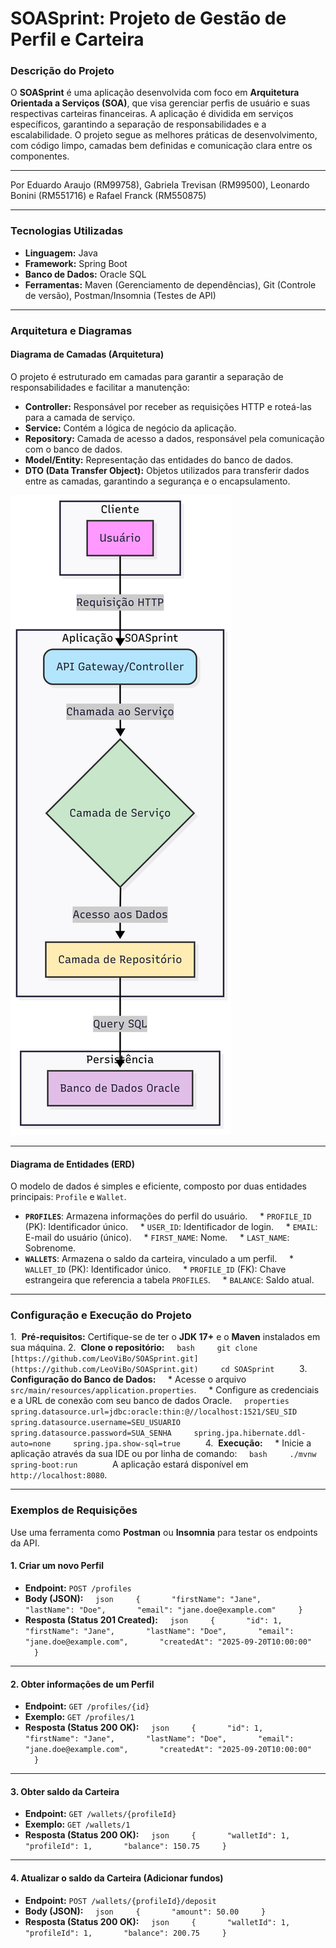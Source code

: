 # SOASprint: Projeto de Gestão de Perfil e Carteira

### Descrição do Projeto
O **SOASprint** é uma aplicação desenvolvida com foco em **Arquitetura Orientada a Serviços (SOA)**, que visa gerenciar perfis de usuário e suas respectivas carteiras financeiras. A aplicação é dividida em serviços específicos, garantindo a separação de responsabilidades e a escalabilidade. O projeto segue as melhores práticas de desenvolvimento, com código limpo, camadas bem definidas e comunicação clara entre os componentes.

---

Por Eduardo Araujo (RM99758), Gabriela Trevisan (RM99500), Leonardo Bonini (RM551716) e Rafael Franck (RM550875)

---

### Tecnologias Utilizadas
* **Linguagem:** Java
* **Framework:** Spring Boot
* **Banco de Dados:** Oracle SQL
* **Ferramentas:** Maven (Gerenciamento de dependências), Git (Controle de versão), Postman/Insomnia (Testes de API)

---

### Arquitetura e Diagramas

#### Diagrama de Camadas (Arquitetura)
O projeto é estruturado em camadas para garantir a separação de responsabilidades e facilitar a manutenção:
* **Controller:** Responsável por receber as requisições HTTP e roteá-las para a camada de serviço.
* **Service:** Contém a lógica de negócio da aplicação.
* **Repository:** Camada de acesso a dados, responsável pela comunicação com o banco de dados.
* **Model/Entity:** Representação das entidades do banco de dados.
* **DTO (Data Transfer Object):** Objetos utilizados para transferir dados entre as camadas, garantindo a segurança e o encapsulamento.

![Diagrama de entidades](Diagrama.png)

---

#### Diagrama de Entidades (ERD)
O modelo de dados é simples e eficiente, composto por duas entidades principais: `Profile` e `Wallet`.

* **`PROFILES`**: Armazena informações do perfil do usuário.
    * `PROFILE_ID` (PK): Identificador único.
    * `USER_ID`: Identificador de login.
    * `EMAIL`: E-mail do usuário (único).
    * `FIRST_NAME`: Nome.
    * `LAST_NAME`: Sobrenome.
* **`WALLETS`**: Armazena o saldo da carteira, vinculado a um perfil.
    * `WALLET_ID` (PK): Identificador único.
    * `PROFILE_ID` (FK): Chave estrangeira que referencia a tabela `PROFILES`.
    * `BALANCE`: Saldo atual.

---

### Configuração e Execução do Projeto

1.  **Pré-requisitos:** Certifique-se de ter o **JDK 17+** e o **Maven** instalados em sua máquina.
2.  **Clone o repositório:**
    ```bash
    git clone [https://github.com/LeoViBo/SOASprint.git](https://github.com/LeoViBo/SOASprint.git)
    cd SOASprint
    ```
3.  **Configuração do Banco de Dados:**
    * Acesse o arquivo `src/main/resources/application.properties`.
    * Configure as credenciais e a URL de conexão com seu banco de dados Oracle.
    ```properties
    spring.datasource.url=jdbc:oracle:thin:@//localhost:1521/SEU_SID
    spring.datasource.username=SEU_USUARIO
    spring.datasource.password=SUA_SENHA
    spring.jpa.hibernate.ddl-auto=none
    spring.jpa.show-sql=true
    ```
4.  **Execução:**
    * Inicie a aplicação através da sua IDE ou por linha de comando:
    ```bash
    ./mvnw spring-boot:run
    ```
    A aplicação estará disponível em `http://localhost:8080`.

---

### Exemplos de Requisições

Use uma ferramenta como **Postman** ou **Insomnia** para testar os endpoints da API.

#### 1. Criar um novo Perfil
* **Endpoint:** `POST /profiles`
* **Body (JSON):**
    ```json
    {
      "firstName": "Jane",
      "lastName": "Doe",
      "email": "jane.doe@example.com"
    }
    ```
* **Resposta (Status 201 Created):**
    ```json
    {
      "id": 1,
      "firstName": "Jane",
      "lastName": "Doe",
      "email": "jane.doe@example.com",
      "createdAt": "2025-09-20T10:00:00"
    }
    ```

---

#### 2. Obter informações de um Perfil
* **Endpoint:** `GET /profiles/{id}`
* **Exemplo:** `GET /profiles/1`
* **Resposta (Status 200 OK):**
    ```json
    {
      "id": 1,
      "firstName": "Jane",
      "lastName": "Doe",
      "email": "jane.doe@example.com",
      "createdAt": "2025-09-20T10:00:00"
    }
    ```

---

#### 3. Obter saldo da Carteira
* **Endpoint:** `GET /wallets/{profileId}`
* **Exemplo:** `GET /wallets/1`
* **Resposta (Status 200 OK):**
    ```json
    {
      "walletId": 1,
      "profileId": 1,
      "balance": 150.75
    }
    ```

---

#### 4. Atualizar o saldo da Carteira (Adicionar fundos)
* **Endpoint:** `POST /wallets/{profileId}/deposit`
* **Body (JSON):**
    ```json
    {
      "amount": 50.00
    }
    ```
* **Resposta (Status 200 OK):**
    ```json
    {
      "walletId": 1,
      "profileId": 1,
      "balance": 200.75
    }
    ```